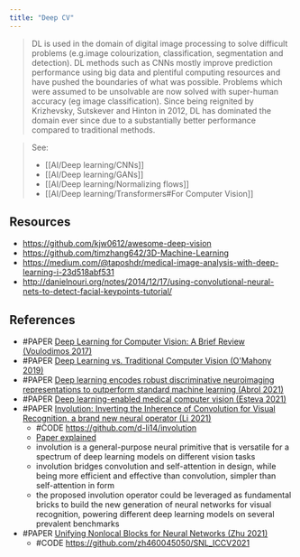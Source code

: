 ```yaml
---
title: "Deep CV"
---
```


> DL is used in the domain of digital image processing to solve difficult problems (e.g.image colourization, classification, segmentation and  detection). DL methods such as CNNs mostly improve prediction performance using big data and plentiful computing resources and have pushed the boundaries of what was possible. Problems which were assumed to be unsolvable are now solved with super-human accuracy (eg image classification). Since being reignited by Krizhevsky, Sutskever and Hinton in 2012, DL has dominated the domain ever since due to a substantially better performance compared to traditional methods.

> See:
> - [[AI/Deep learning/CNNs]]
> - [[AI/Deep learning/GANs]]
> - [[AI/Deep learning/Normalizing flows]] 
> - [[AI/Deep learning/Transformers#For Computer Vision]]


## Resources
- https://github.com/kjw0612/awesome-deep-vision
- https://github.com/timzhang642/3D-Machine-Learning
- https://medium.com/@taposhdr/medical-image-analysis-with-deep-learning-i-23d518abf531
- http://danielnouri.org/notes/2014/12/17/using-convolutional-neural-nets-to-detect-facial-keypoints-tutorial/


## References
- #PAPER [Deep Learning for Computer Vision: A Brief Review (Voulodimos 2017)](https://www.hindawi.com/journals/cin/2018/7068349/)
- #PAPER [Deep Learning vs. Traditional Computer Vision (O'Mahony 2019)](https://arxiv.org/abs/1910.13796)
- #PAPER [Deep learning encodes robust discriminative neuroimaging representations to outperform standard machine learning (Abrol 2021)](https://www.nature.com/articles/s41467-020-20655-6)
- #PAPER [Deep learning-enabled medical computer vision (Esteva 2021)](https://www.nature.com/articles/s41746-020-00376-2)
- #PAPER [Involution: Inverting the Inherence of Convolution for Visual Recognition, a brand new neural operator (Li 2021)](https://arxiv.org/abs/2103.06255)
	- #CODE https://github.com/d-li14/involution
	- [Paper explained](https://www.youtube.com/watch?v=pH2jZun8MoY&list=WL&index=27&t=641s)
	- involution is a general-purpose neural primitive that is versatile for a spectrum of deep learning models on different vision tasks
	- involution bridges convolution and self-attention in design, while being more efficient and effective than convolution, simpler than self-attention in form
	- the proposed involution operator could be leveraged as fundamental bricks to build the new generation of neural networks for visual recognition, powering different deep learning models on several prevalent benchmarks
- #PAPER [Unifying Nonlocal Blocks for Neural Networks (Zhu 2021)](https://arxiv.org/abs/2108.02451v3)
	- #CODE https://github.com/zh460045050/SNL_ICCV2021
